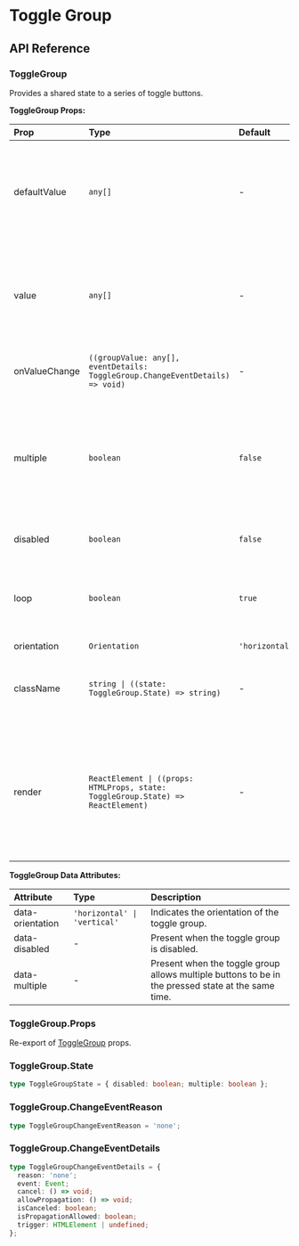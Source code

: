 # Toggle Group

[//]: types.ts '<-- Autogenerated By (do not edit the following markdown directly)'

## API Reference

### ToggleGroup

Provides a shared state to a series of toggle buttons.

**ToggleGroup Props:**

| Prop           | Type                                                                             | Default          | Description                                                                                                                                                                              |
| :------------- | :------------------------------------------------------------------------------- | :--------------- | :--------------------------------------------------------------------------------------------------------------------------------------------------------------------------------------- |
| defaultValue   | `any[]`                                                                          | -                | The open state of the toggle group represented by an array of the values of all pressed toggle buttons. This is the uncontrolled counterpart of `value`.                                 |
| value          | `any[]`                                                                          | -                | The open state of the toggle group represented by an array of the values of all pressed toggle buttons. This is the controlled counterpart of `defaultValue`.                            |
| onValueChange  | `((groupValue: any[], eventDetails: ToggleGroup.ChangeEventDetails) => void)`    | -                | Callback fired when the pressed states of the toggle group changes.                                                                                                                      |
| multiple       | `boolean`                                                                        | `false`          | When `false` only one item in the group can be pressed. If any item in the group becomes pressed, the others will become unpressed. When `true` multiple items can be pressed.           |
| disabled       | `boolean`                                                                        | `false`          | Whether the toggle group should ignore user interaction.                                                                                                                                 |
| loop           | `boolean`                                                                        | `true`           | Whether to loop keyboard focus back to the first item when the end of the list is reached while using the arrow keys.                                                                    |
| orientation    | `Orientation`                                                                    | `'horizontal'`   | -                                                                                                                                                                                        |
| className      | `string \| ((state: ToggleGroup.State) => string)`                               | -                | CSS class applied to the element, or a function that returns a class based on the component’s state.                                                                                     |
| render         | `ReactElement \| ((props: HTMLProps, state: ToggleGroup.State) => ReactElement)` | -                | Allows you to replace the component’s HTML element with a different tag, or compose it with another component.Accepts a `ReactElement` or a function that returns the element to render. |

**ToggleGroup Data Attributes:**

| Attribute             | Type                            | Description                                                                                        |
| :-------------------- | :------------------------------ | :------------------------------------------------------------------------------------------------- |
| data-orientation      | `'horizontal' \| 'vertical'`    | Indicates the orientation of the toggle group.                                                     |
| data-disabled         | -                               | Present when the toggle group is disabled.                                                         |
| data-multiple         | -                               | Present when the toggle group allows multiple buttons to be in the pressed state at the same time. |

### ToggleGroup.Props

Re-export of [ToggleGroup](#togglegroup) props.

### ToggleGroup.State

```typescript
type ToggleGroupState = { disabled: boolean; multiple: boolean };
```

### ToggleGroup.ChangeEventReason

```typescript
type ToggleGroupChangeEventReason = 'none';
```

### ToggleGroup.ChangeEventDetails

```typescript
type ToggleGroupChangeEventDetails = {
  reason: 'none';
  event: Event;
  cancel: () => void;
  allowPropagation: () => void;
  isCanceled: boolean;
  isPropagationAllowed: boolean;
  trigger: HTMLElement | undefined;
};
```
